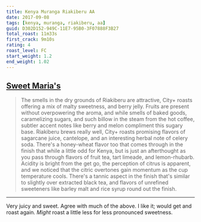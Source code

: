 ```yaml
---
title: Kenya Muranga Riakiberu AA
date: 2017-09-08
tags: [kenya, muranga, riakiberu, aa]
guid: D302D152-949C-11E7-95B0-3F07888F3B27
total_roast: 11m33s
first_crack: 9m10s
rating: 4
roast_level: FC
start_weight: 1.2
end_weight: 1.02
---
```


## [Sweet Maria's][sm]

> The smells in the dry grounds of Riakiberu are attractive, City+ roasts offering
> a mix of malty sweetness, and berry jelly. Fruits are present without
> overpowering the aroma, and while smells of baked goods, caramelizing sugars,
> and such billow in the steam from the hot coffee, subtler accent notes like
> berry and melon compliment this sugary base. Riakiberu brews really well, City+
> roasts promising flavors of sagarcane juice, cantelope, and an interesting
> herbal note of celery soda. There's a honey-wheat flavor too that comes through
> in the finish that while a little odd for Kenya, but is just an afterthought as
> you pass through flavors of fruit tea, tart limeade, and lemon-rhubarb. Acidity
> is bright from the get go, the perception of citrus is apparent, and we noticed
> that the citric overtones gain momentum as the cup temperature cools. There's a
> tannic aspect in the finish that's similar to slightly over extracted black tea,
> and flavors of unrefined sweeteners like barley malt and rice syrup round out
> the finish.

---

Very juicy and sweet.  Agree with much of the above.  I like it; would get and
roast again.  *Might* roast a little less for less pronounced sweetness.

[sm]: https://www.sweetmarias.com/product/kenya-muranga-riakiberu-aa
